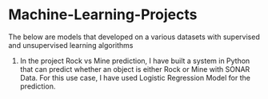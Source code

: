 # Machine-Learning-Projects
The below are models that developed on a various datasets with supervised and unsupervised learning algorithms
1) In the project Rock vs Mine prediction, I have built a system in Python that can predict whether an object is either Rock or Mine with SONAR Data. For this use case, I have used Logistic Regression Model for the prediction. 
